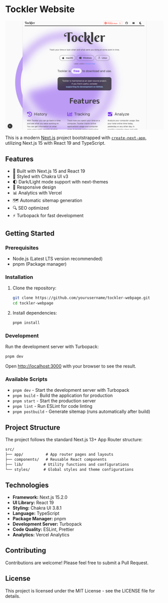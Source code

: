 # Tockler Website

![Tockler Website](tockler-website.png)

This is a modern [Next.js](https://nextjs.org) project bootstrapped with [`create-next-app`](https://nextjs.org/docs/app/api-reference/cli/create-next-app), utilizing Next.js 15 with React 19 and TypeScript.

## Features

-   🚀 Built with Next.js 15 and React 19
-   🎨 Styled with Chakra UI v3
-   🌓 Dark/Light mode support with next-themes
-   📱 Responsive design
-   📊 Analytics with Vercel
-   🗺️ Automatic sitemap generation
-   🔍 SEO optimized
-   ⚡ Turbopack for fast development

## Getting Started

### Prerequisites

-   Node.js (Latest LTS version recommended)
-   pnpm (Package manager)

### Installation

1. Clone the repository:

    ```bash
    git clone https://github.com/yourusername/tockler-webpage.git
    cd tockler-webpage
    ```

2. Install dependencies:
    ```bash
    pnpm install
    ```

### Development

Run the development server with Turbopack:

```bash
pnpm dev
```

Open [http://localhost:3000](http://localhost:3000) with your browser to see the result.

### Available Scripts

-   `pnpm dev` - Start the development server with Turbopack
-   `pnpm build` - Build the application for production
-   `pnpm start` - Start the production server
-   `pnpm lint` - Run ESLint for code linting
-   `pnpm postbuild` - Generate sitemap (runs automatically after build)

## Project Structure

The project follows the standard Next.js 13+ App Router structure:

```
src/
├── app/          # App router pages and layouts
├── components/   # Reusable React components
├── lib/         # Utility functions and configurations
└── styles/      # Global styles and theme configurations
```

## Technologies

-   **Framework:** Next.js 15.2.0
-   **UI Library:** React 19
-   **Styling:** Chakra UI 3.8.1
-   **Language:** TypeScript
-   **Package Manager:** pnpm
-   **Development Server:** Turbopack
-   **Code Quality:** ESLint, Prettier
-   **Analytics:** Vercel Analytics

## Contributing

Contributions are welcome! Please feel free to submit a Pull Request.

## License

This project is licensed under the MIT License - see the LICENSE file for details.
